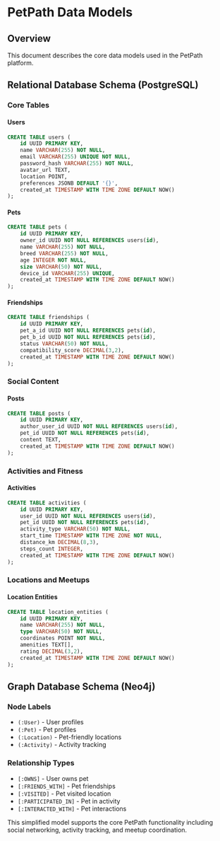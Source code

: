 # PetPath Data Models

## Overview

This document describes the core data models used in the PetPath platform.

## Relational Database Schema (PostgreSQL)

### Core Tables

#### Users
```sql
CREATE TABLE users (
    id UUID PRIMARY KEY,
    name VARCHAR(255) NOT NULL,
    email VARCHAR(255) UNIQUE NOT NULL,
    password_hash VARCHAR(255) NOT NULL,
    avatar_url TEXT,
    location POINT,
    preferences JSONB DEFAULT '{}',
    created_at TIMESTAMP WITH TIME ZONE DEFAULT NOW()
);
```

#### Pets
```sql
CREATE TABLE pets (
    id UUID PRIMARY KEY,
    owner_id UUID NOT NULL REFERENCES users(id),
    name VARCHAR(255) NOT NULL,
    breed VARCHAR(255) NOT NULL,
    age INTEGER NOT NULL,
    size VARCHAR(50) NOT NULL,
    device_id VARCHAR(255) UNIQUE,
    created_at TIMESTAMP WITH TIME ZONE DEFAULT NOW()
);
```

#### Friendships
```sql
CREATE TABLE friendships (
    id UUID PRIMARY KEY,
    pet_a_id UUID NOT NULL REFERENCES pets(id),
    pet_b_id UUID NOT NULL REFERENCES pets(id),
    status VARCHAR(50) NOT NULL,
    compatibility_score DECIMAL(3,2),
    created_at TIMESTAMP WITH TIME ZONE DEFAULT NOW()
);
```

### Social Content

#### Posts
```sql
CREATE TABLE posts (
    id UUID PRIMARY KEY,
    author_user_id UUID NOT NULL REFERENCES users(id),
    pet_id UUID NOT NULL REFERENCES pets(id),
    content TEXT,
    created_at TIMESTAMP WITH TIME ZONE DEFAULT NOW()
);
```

### Activities and Fitness

#### Activities
```sql
CREATE TABLE activities (
    id UUID PRIMARY KEY,
    user_id UUID NOT NULL REFERENCES users(id),
    pet_id UUID NOT NULL REFERENCES pets(id),
    activity_type VARCHAR(50) NOT NULL,
    start_time TIMESTAMP WITH TIME ZONE NOT NULL,
    distance_km DECIMAL(8,3),
    steps_count INTEGER,
    created_at TIMESTAMP WITH TIME ZONE DEFAULT NOW()
);
```

### Locations and Meetups

#### Location Entities
```sql
CREATE TABLE location_entities (
    id UUID PRIMARY KEY,
    name VARCHAR(255) NOT NULL,
    type VARCHAR(50) NOT NULL,
    coordinates POINT NOT NULL,
    amenities TEXT[],
    rating DECIMAL(3,2),
    created_at TIMESTAMP WITH TIME ZONE DEFAULT NOW()
);
```

## Graph Database Schema (Neo4j)

### Node Labels
- `(:User)` - User profiles
- `(:Pet)` - Pet profiles
- `(:Location)` - Pet-friendly locations
- `(:Activity)` - Activity tracking

### Relationship Types
- `[:OWNS]` - User owns pet
- `[:FRIENDS_WITH]` - Pet friendships
- `[:VISITED]` - Pet visited location
- `[:PARTICIPATED_IN]` - Pet in activity
- `[:INTERACTED_WITH]` - Pet interactions

This simplified model supports the core PetPath functionality including social networking, activity tracking, and meetup coordination.